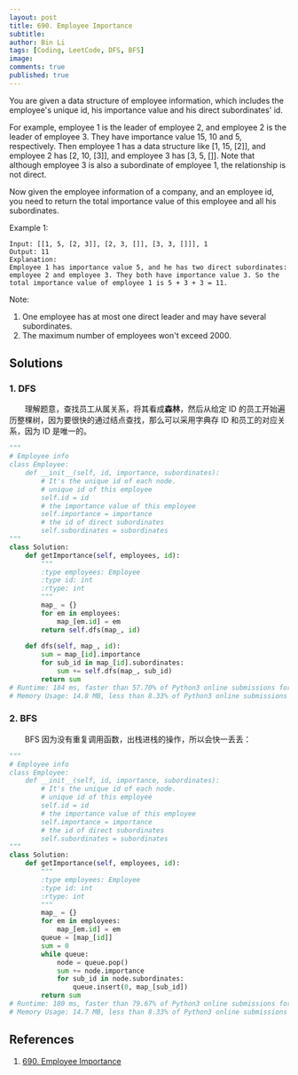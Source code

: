 ```yaml
---
layout: post
title: 690. Employee Importance
subtitle: 
author: Bin Li
tags: [Coding, LeetCode, DFS, BFS]
image: 
comments: true
published: true
---
```


You are given a data structure of employee information, which includes the employee's unique id, his importance value and his direct subordinates' id.

For example, employee 1 is the leader of employee 2, and employee 2 is the leader of employee 3. They have importance value 15, 10 and 5, respectively. Then employee 1 has a data structure like [1, 15, [2]], and employee 2 has [2, 10, [3]], and employee 3 has [3, 5, []]. Note that although employee 3 is also a subordinate of employee 1, the relationship is not direct.

Now given the employee information of a company, and an employee id, you need to return the total importance value of this employee and all his subordinates.

Example 1:
```
Input: [[1, 5, [2, 3]], [2, 3, []], [3, 3, []]], 1
Output: 11
Explanation:
Employee 1 has importance value 5, and he has two direct subordinates: employee 2 and employee 3. They both have importance value 3. So the total importance value of employee 1 is 5 + 3 + 3 = 11.
```

Note:

1. One employee has at most one direct leader and may have several subordinates.
2. The maximum number of employees won't exceed 2000.

## Solutions
### 1. DFS
　　理解题意，查找员工从属关系，将其看成**森林**，然后从给定 ID 的员工开始遍历整棵树，因为要很快的通过结点查找，那么可以采用字典存 ID 和员工的对应关系，因为 ID 是唯一的。

```python
"""
# Employee info
class Employee:
    def __init__(self, id, importance, subordinates):
        # It's the unique id of each node.
        # unique id of this employee
        self.id = id
        # the importance value of this employee
        self.importance = importance
        # the id of direct subordinates
        self.subordinates = subordinates
"""
class Solution:
    def getImportance(self, employees, id):
        """
        :type employees: Employee
        :type id: int
        :rtype: int
        """
        map_ = {}
        for em in employees:
            map_[em.id] = em
        return self.dfs(map_, id)
    
    def dfs(self, map_, id):
        sum = map_[id].importance
        for sub_id in map_[id].subordinates:
            sum += self.dfs(map_, sub_id)
        return sum
# Runtime: 184 ms, faster than 57.70% of Python3 online submissions for Employee Importance.
# Memory Usage: 14.8 MB, less than 8.33% of Python3 online submissions for Employee Importance.
```

### 2. BFS
　　BFS 因为没有重复调用函数，出栈进栈的操作，所以会快一丢丢：

```python
"""
# Employee info
class Employee:
    def __init__(self, id, importance, subordinates):
        # It's the unique id of each node.
        # unique id of this employee
        self.id = id
        # the importance value of this employee
        self.importance = importance
        # the id of direct subordinates
        self.subordinates = subordinates
"""
class Solution:
    def getImportance(self, employees, id):
        """
        :type employees: Employee
        :type id: int
        :rtype: int
        """
        map_ = {}
        for em in employees:
            map_[em.id] = em
        queue = [map_[id]]
        sum = 0
        while queue:
            node = queue.pop()
            sum += node.importance
            for sub_id in node.subordinates:
                queue.insert(0, map_[sub_id])
        return sum
# Runtime: 180 ms, faster than 79.67% of Python3 online submissions for Employee Importance.
# Memory Usage: 14.7 MB, less than 8.33% of Python3 online submissions for Employee Importance.
```

## References
1. [690. Employee Importance](https://leetcode.com/problems/employee-importance/)